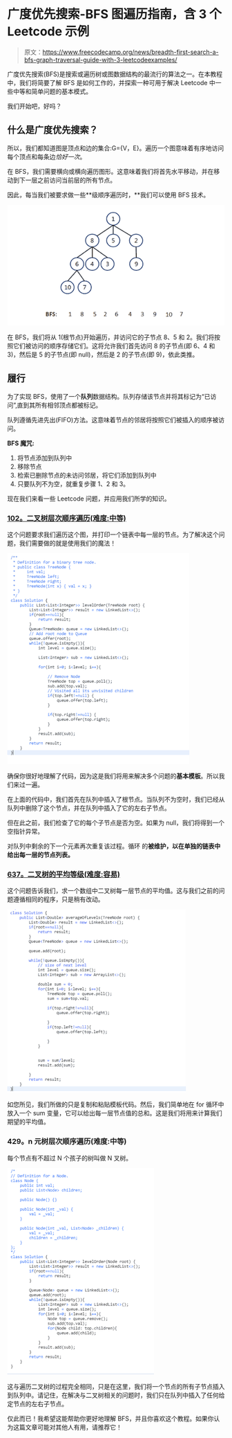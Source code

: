# 广度优先搜索-BFS 图遍历指南，含 3 个 Leetcode 示例

> 原文：<https://www.freecodecamp.org/news/breadth-first-search-a-bfs-graph-traversal-guide-with-3-leetcodeexamples/>

广度优先搜索(BFS)是搜索或遍历树或图数据结构的最流行的算法之一。在本教程中，我们将简要了解 BFS 是如何工作的，并探索一种可用于解决 Leetcode 中一些中等和简单问题的基本模式。

我们开始吧，好吗？

## 什么是广度优先搜索？

所以，我们都知道图是顶点和边的集合:G={V，E}。遍历一个图意味着有序地访问每个顶点和每条边*恰好一次*。

在 BFS，我们需要横向或横向遍历图形。这意味着我们将首先水平移动，并在移动到下一层之前访问当前层的所有节点。

因此，每当我们被要求做一些**级顺序遍历时，**我们可以使用 BFS 技术。

![image-154](img/63475b3c1cf6473928b4c87dc3244676.png)

在 BFS，我们将从 1(根节点)开始遍历，并访问它的子节点 8、5 和 2。我们将按照它们被访问的顺序存储它们。这将允许我们首先访问 8 的子节点(即 6、4 和 3)，然后是 5 的子节点(即 null)，然后是 2 的子节点(即 9)，依此类推。

## 履行

为了实现 BFS，使用了一个**队列**数据结构。队列存储该节点并将其标记为“已访问”,直到其所有相邻顶点都被标记。

队列遵循先进先出(FIFO)方法。这意味着节点的邻居将按照它们被插入的顺序被访问。

**BFS 魔咒:**

1.  将节点添加到队列中
2.  移除节点
3.  检索已删除节点的未访问邻居，将它们添加到队列中
4.  只要队列不为空，就重复步骤 1、2 和 3。

现在我们来看一些 Leetcode 问题，并应用我们所学的知识。

### [102。二叉树层次顺序遍历(难度:中等)](https://leetcode.com/problems/binary-tree-level-order-traversal/)

这个问题要求我们遍历这个图，并打印一个链表中每一层的节点。为了解决这个问题，我们需要做的就是使用我们的魔法！

![image-157](img/da68c1e9f8577e575151105328735d11.png)

确保你很好地理解了代码，因为这是我们将用来解决多个问题的**基本模板**。所以我们来过一遍。

在上面的代码中，我们首先在队列中插入了根节点。当队列不为空时，我们已经从队列中删除了这个节点，并在队列中插入了它的左右子节点。

但在此之前，我们检查了它的每个子节点是否为空。如果为 null，我们将得到一个空指针异常。

对队列中剩余的下一个元素再次重复该过程。循环 的**被维护，以在单独的链表中给出每一层的节点列表。**

### [637。二叉树的平均等级(难度:容易)](https://leetcode.com/problems/average-of-levels-in-binary-tree/)

这个问题告诉我们，求一个数组中二叉树每一层节点的平均值。这与我们之前的问题遵循相同的程序，只是稍有改动。

![image-159](img/5848155f78e6daacf6f6f5c4bd58bb3e.png)

如您所见，我们所做的只是复制和粘贴模板代码。然后，我们简单地在 for 循环中放入一个 sum 变量，它可以给出每一层节点值的总和。这是我们将用来计算我们期望的平均值。

### 429。n 元树层次顺序遍历(难度:中等)

每个节点有不超过 N 个孩子的树叫做 N 叉树。

![image-173](img/90b8ff3ca29ad44cbaa6118fbc2628e8.png)

这与遍历二叉树的过程完全相同，只是在这里，我们将一个节点的所有子节点插入到队列中。请记住，在解决与二叉树相关的问题时，我们只在队列中插入了任何给定节点的左右子节点。

仅此而已！我希望这能帮助你更好地理解 BFS，并且你喜欢这个教程。如果你认为这篇文章可能对其他人有用，请推荐它！